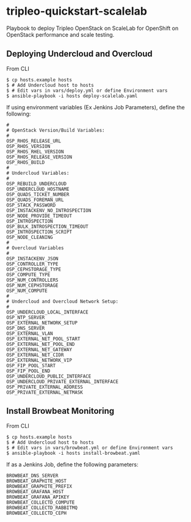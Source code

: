 # tripleo-quickstart-scalelab

Playbook to deploy Tripleo OpenStack on ScaleLab for OpenShift on OpenStack performance and scale testing.

## Deploying Undercloud and Overcloud

From CLI

```
$ cp hosts.example hosts
$ # Add Undercloud host to hosts
$ # Edit vars in vars/deploy.yml or define Environment vars
$ ansible-playbook -i hosts deploy-scalelab.yaml
```

If using environment variables (Ex Jenkins Job Parameters), define the following:

```
#
# OpenStack Version/Build Variables:
#
OSP_RHOS_RELEASE_URL
OSP_RHOS_VERSION
OSP_RHOS_RHEL_VERSION
OSP_RHOS_RELEASE_VERSION
OSP_RHOS_BUILD
#
# Undercloud Variables:
#
OSP_REBUILD_UNDERCLOUD
OSP_UNDERCLOUD_HOSTNAME
OSP_QUADS_TICKET_NUMBER
OSP_QUADS_FOREMAN_URL
OSP_STACK_PASSWORD
OSP_INSTACKENV_NO_INTROSPECTION
OSP_NODE_PROVIDE_TIMEOUT
OSP_INTROSPECTION
OSP_BULK_INTROSPECTION_TIMEOUT
OSP_INTROSPECTION_SCRIPT
OSP_NODE_CLEANING
#
# Overcloud Variables
#
OSP_INSTACKENV_JSON
OSP_CONTROLLER_TYPE
OSP_CEPHSTORAGE_TYPE
OSP_COMPUTE_TYPE
OSP_NUM_CONTROLLERS
OSP_NUM_CEPHSTORAGE
OSP_NUM_COMPUTE
#
# Undercloud and Overcloud Network Setup:
#
OSP_UNDERCLOUD_LOCAL_INTERFACE
OSP_NTP_SERVER
OSP_EXTERNAL_NETWORK_SETUP
OSP_DNS_SERVER
OSP_EXTERNAL_VLAN
OSP_EXTERNAL_NET_POOL_START
OSP_EXTERNAL_NET_POOL_END
OSP_EXTERNAL_NET_GATEWAY
OSP_EXTERNAL_NET_CIDR
OSP_EXTERNAL_NETWORK_VIP
OSP_FIP_POOL_START
OSP_FIP_POOL_END
OSP_UNDERCLOUD_PUBLIC_INTERFACE
OSP_UNDERCLOUD_PRIVATE_EXTERNAL_INTERFACE
OSP_PRIVATE_EXTERNAL_ADDRESS
OSP_PRIVATE_EXTERNAL_NETMASK
```

## Install Browbeat Monitoring

From CLI

```
$ cp hosts.example hosts
$ # Add Undercloud host to hosts
$ # Edit vars in vars/browbeat.yml or define Environment vars
$ ansible-playbook -i hosts install-browbeat.yaml
```

If as a Jenkins Job, define the following parameters:

```
BROWBEAT_DNS_SERVER
BROWBEAT_GRAPHITE_HOST
BROWBEAT_GRAPHITE_PREFIX
BROWBEAT_GRAFANA_HOST
BROWBEAT_GRAFANA_APIKEY
BROWBEAT_COLLECTD_COMPUTE
BROWBEAT_COLLECTD_RABBITMQ
BROWBEAT_COLLECTD_CEPH
```
